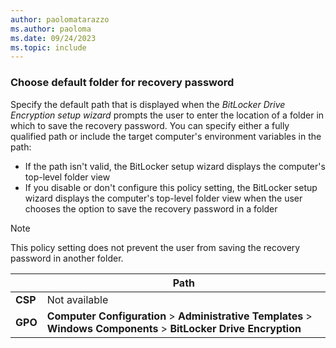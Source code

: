 ```yaml
---
author: paolomatarazzo
ms.author: paoloma
ms.date: 09/24/2023
ms.topic: include
---
```


### Choose default folder for recovery password

Specify the default path that is displayed when the *BitLocker Drive Encryption setup wizard* prompts the user to enter the location of a folder in which to save the recovery password. You can specify either a fully qualified path or include the target computer's environment variables in the path:

- If the path isn't valid, the BitLocker setup wizard displays the computer's top-level folder view
- If you disable or don't configure this policy setting, the BitLocker setup wizard displays the computer's top-level folder view when the user chooses the option to save the recovery password in a folder

> [!NOTE]
> This policy setting does not prevent the user from saving the recovery password in another folder.

|  | Path |
|--|--|
| **CSP** | Not available |
| **GPO** | **Computer Configuration** > **Administrative Templates** > **Windows Components** > **BitLocker Drive Encryption** |